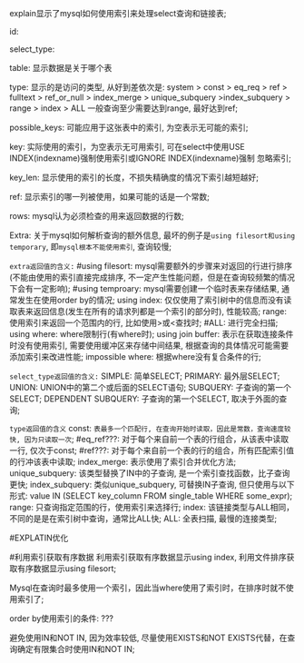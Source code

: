 explain显示了mysql如何使用索引来处理select查询和链接表;

id:

select_type:

table: 显示数据是关于哪个表

type: 显示的是访问的类型, 从好到差依次是: 
system > const > eq_req > ref > fulltext > ref_or_null > index_merge > unique_subquery >index_subquery > 
range > index > ALL
一般查询至少需要达到range, 最好达到ref;

possible_keys: 可能应用于这张表中的索引, 为空表示无可能的索引;

key: 实际使用的索引，为空表示无可用索引, 可在select中使用USE INDEX(indexname)强制使用索引或IGNORE INDEX(indexname)强制
忽略索引;

key_len: 显示使用的索引的长度，不损失精确度的情况下索引越短越好;

ref: 显示索引的哪一列被使用，如果可能的话是一个常数;

rows: mysql认为必须检查的用来返回数据的行数;

Extra: 关于mysql如何解析查询的额外信息, 最坏的例子是`using filesort和using temporary`, 即`mysql根本不能使用索引`, 查询较慢;

`extra返回值的含义:`
#using filesort: mysql需要额外的步骤来对返回的行进行排序(不能由使用的索引直接完成排序, 不一定产生性能问题，但是在查询较频繁的情况下会有一定影响);
#using temproary: mysql需要创建一个临时表来存储结果, 通常发生在使用order by的情况;
using index: 仅仅使用了索引树中的信息而没有读取表来返回信息(发生在所有的请求列都是一个索引的部分时), 性能较高;
range: 使用索引来返回一个范围内的行, 比如使用>或<查找时;
#ALL: 进行完全扫描;
using where: where限制行(有where时);
using join buffer: 表示在获取连接条件时没有使用索引, 需要使用缓冲区来存储中间结果, 根据查询的具体情况可能需要添加索引来改进性能;
impossible where: 根据where没有复合条件的行;

`select_type返回值的含义:`
SIMPLE: 简单SELECT;
PRIMARY: 最外层SELECT;
UNION: UNION中的第二个或后面的SELECT语句;
SUBQUERY: 子查询的第一个SELECT;
DEPENDENT SUBQUERY: 子查询的第一个SELECT, 取决于外面的查询;

`type返回值的含义`
const: `表最多一个匹配行, 在查询开始时读取，因此是常数，查询速度较快, 因为只读取一次`;
#eq_ref???: 对于每个来自前一个表的行组合，从该表中读取一行, 仅次于const;
#ref???: 对于每个来自前一个表的行的组合，所有匹配索引值的行冲该表中读取;
index_merge: 表示使用了索引合并优化方法;
unique_subquery: 该类型替换了IN中的子查询, 是一个索引查找函数，比子查询更快;
index_subquery: 类似unique_subquery, 可替换IN子查询, 但只使用与以下形式: value IN (SELECT key_column FROM single_table WHERE some_expr);
range: 只查询指定范围的行，使用索引来选择行;
index: 该链接类型与ALL相同，不同的是是在索引树中查询，通常比ALL快;
ALL: 全表扫描, 最慢的连接类型;

#EXPLATIN优化

#利用索引获取有序数据
利用索引获取有序数据显示using index, 利用文件排序获取有序数据显示using filesort;

Mysql在查询时最多使用一个索引，因此当where使用了索引时，在排序时就不使用索引了;

order by使用索引的条件:
???

避免使用IN和NOT IN, 因为效率较低, 尽量使用EXISTS和NOT EXISTS代替，在查询确定有限集合时使用IN和NOT IN;


